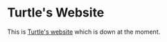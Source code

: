 <h1>Turtle's Website</h1>

This is [Turtle's website](https://vgturtle127.github.io/) which is down at the moment.
